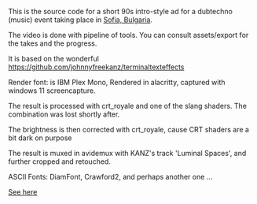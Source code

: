This is the source code for a short 90s intro-style ad for a dubtechno (music) event taking place in [Sofia, Bulgaria](https://en.wikipedia.org/wiki/Sofia).

The video is done with pipeline of tools. You can consult assets/export for the takes and the progress.

It is based on the wonderful https://github.com/johnnyfreekanz/terminaltexteffects

Render font: is IBM Plex Mono, Rendered in alacritty, captured with windows 11 screencapture.

The result is processed with crt_royale and one of the slang shaders. The combination was lost shortly after.

The brightness is then corrected with crt_royale, cause CRT shaders are a bit dark on purpose

The result is muxed in avidemux with KANZ's track 'Luminal Spaces', and further cropped and retouched.

ASCII Fonts: DiamFont, Crawford2, and perhaps another one ...

[See here](https://patorjk.com/software/taag/#p=display&h=2&f=Crawford2&t=johnny%20%0A%20free%20d%0A%20%20kanz%20%0A%20%20pndi%20%0A%20%20kmn%0Aarkana
)

